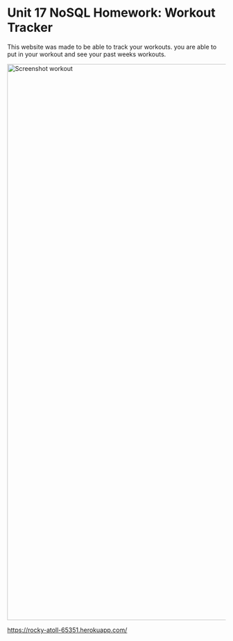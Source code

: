 # Unit 17 NoSQL Homework: Workout Tracker

This website was made to be able to track your workouts. you are able to put in your workout and see your past weeks workouts.


<img width="1280" alt="Screenshot workout" src="https://user-images.githubusercontent.com/70412016/105614270-9bbfbd80-5d85-11eb-8dd1-d1931cac9939.png">

https://rocky-atoll-65351.herokuapp.com/
